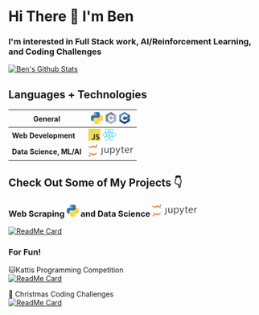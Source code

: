 # Hi There 👋 I'm Ben
### I'm interested in Full Stack work, AI/Reinforcement Learning, and Coding Challenges


[![Ben's Github Stats](https://github-readme-stats.vercel.app/api?username=xiaoyu-ben-wang)](https://github.com/anuraghazra/github-readme-stats)

## Languages + Technologies
| **General**             | ![Python](assets/python_24x24.png) ![C](assets/c_24x24.png) ![C++](assets/cpp_24x24.png)                      |
| ----------------------- | ------------------------------------------------------------------------------------------------------------- |
| **Web Development**     | ![JavaScript](assets/javascript_24x24.png) <img alt="ReactJS, React Native" src="assets/react.svg" height=24> |
| **Data Science, ML/AI** | <img alt="Jupyter" src="assets/jupyter.svg" height=24>                                                        |

## Check Out Some of My Projects 👇
### Web Scraping ![Python](assets/python_24x24.png) and Data Science <img alt="Jupyter" src="assets/jupyter.svg" height=24>
[![ReadMe Card](https://github-readme-stats.vercel.app/api/pin/?username=xiaoyu-ben-wang&repo=covid-ahs-project)](https://github.com/anuraghazra/github-readme-stats)


### For Fun!
🐱Kattis Programming Competition
<br>
[![ReadMe Card](https://github-readme-stats.vercel.app/api/pin/?username=xiaoyu-ben-wang&repo=programming-solutions)](https://github.com/anuraghazra/github-readme-stats)



🎄 Christmas Coding Challenges
<br>
[![ReadMe Card](https://github-readme-stats.vercel.app/api/pin/?username=xiaoyu-ben-wang&repo=advent-of-code)](https://github.com/anuraghazra/github-readme-stats)

<!--
**Xiaoyu-Ben-Wang/Xiaoyu-Ben-Wang** is a ✨ _special_ ✨ repository because its `README.md` (this file) appears on your GitHub profile.

Here are some ideas to get you started:

- 🔭 I’m currently working on ...
- 🌱 I’m currently learning ...
- 👯 I’m looking to collaborate on ...
- 🤔 I’m looking for help with ...
- 💬 Ask me about ...
- 📫 How to reach me: ...
- 😄 Pronouns: ...
- ⚡ Fun fact: ...
-->
